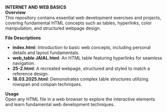 **INTERNET AND WEB BASICS**  
**Overview**  
This repository contains essential web development exercises and projects, covering fundamental HTML concepts such as tables, hyperlinks, color manipulation, and structured webpage design.

**File Descriptions**  
- **index.html**: Introduction to basic web concepts, including personal details and layout fundamentals.  
- **web_table JAIAL.html**: An HTML table featuring hyperlinks for seamless navigation.  
- **25-2.html**: A recreated webpage, structured and styled to match a reference design.  
- **18.03.2025.html**: Demonstrates complex table structures utilizing rowspan and colspan techniques.

**Usage**  
Open any HTML file in a web browser to explore the interactive elements and learn fundamental web development techniques.

